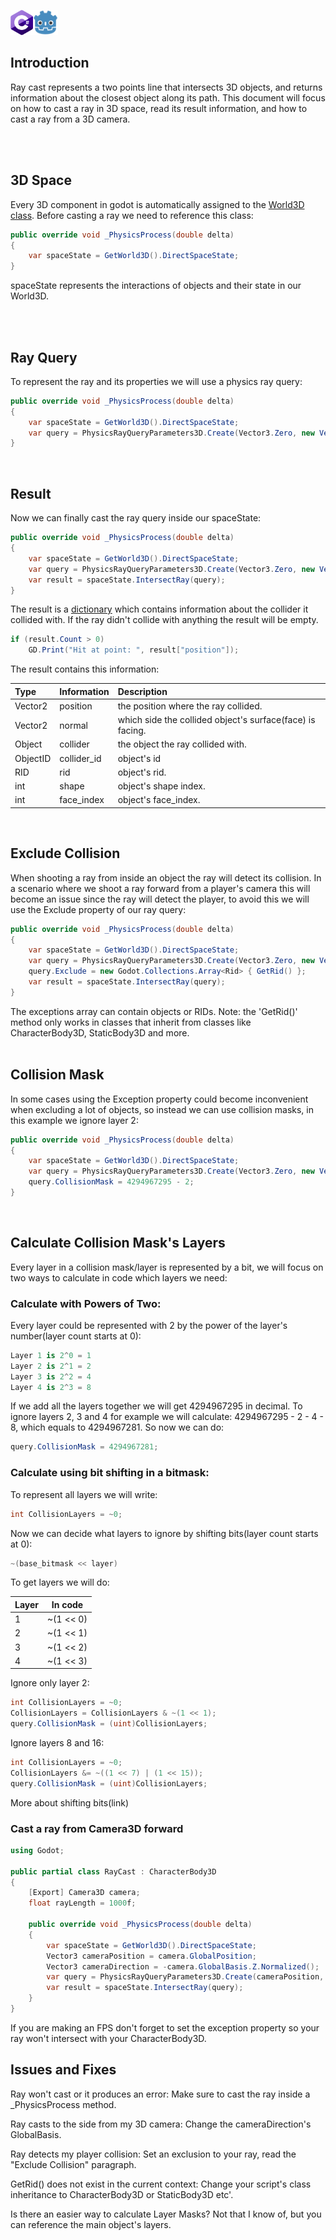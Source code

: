 <img id="header-img" src="assets/CsharpLogo.png" width="36" height="40" style="float: center; padding: 0px 0px;" alt=""><img id="header-img" src="assets/GodotLogo.png" width="40" height="40" style="float: center; padding: 0px 0px;" alt="">

## Introduction
Ray cast represents a two points line that intersects 3D objects, and returns information about the closest object along its path.
This document will focus on how to cast a ray in 3D space, read its result information, and how to cast a ray from a 3D camera.

</br>
</br>

## 3D Space
Every 3D component in godot is automatically assigned to the [World3D class](https://docs.godotengine.org/en/stable/classes/class_world3d.html).
Before casting a ray we need to reference this class:
```cs
public override void _PhysicsProcess(double delta)
{
    var spaceState = GetWorld3D().DirectSpaceState;
}
```
spaceState represents the interactions of objects and their state in our World3D.

</br>
</br>

## Ray Query
To represent the ray and its properties we will use a physics ray query:
```cs
public override void _PhysicsProcess(double delta)
{
    var spaceState = GetWorld3D().DirectSpaceState;
    var query = PhysicsRayQueryParameters3D.Create(Vector3.Zero, new Vector3(0,0,50));
}
```

</br>

## Result
Now we can finally cast the ray query inside our spaceState:
```cs
public override void _PhysicsProcess(double delta)
{
    var spaceState = GetWorld3D().DirectSpaceState;
    var query = PhysicsRayQueryParameters3D.Create(Vector3.Zero, new Vector3(0,0,50));
    var result = spaceState.IntersectRay(query);
}
```
The result is a [dictionary](https://learn.microsoft.com/en-us/dotnet/api/system.collections.generic.dictionary-2?view=net-8.0) which contains information about the collider it collided with. If the ray didn't collide with anything the result will be empty.
```cs
if (result.Count > 0)
    GD.Print("Hit at point: ", result["position"]);
```
The result contains this information:

|Type|Information|Description|
|:---|:---|:---|
|Vector2|position|the position where the ray collided.|
|Vector2|normal|which side the collided object's surface(face) is facing.|
|Object|collider|the object the ray collided with.|
|ObjectID|collider_id|object's id|
|RID|rid|object's rid.|
|int|shape|object's shape index.|
|int|face_index|object's face_index.|

</br>

## Exclude Collision
When shooting a ray from inside an object the ray will detect its collision. In a scenario where we shoot a ray forward from a player's camera this will become an issue since the ray will detect the player, to avoid this we will use the Exclude property of our ray query:
```cs
public override void _PhysicsProcess(double delta)
{
    var spaceState = GetWorld3D().DirectSpaceState;
    var query = PhysicsRayQueryParameters3D.Create(Vector3.Zero, new Vector3(0,0,50));
    query.Exclude = new Godot.Collections.Array<Rid> { GetRid() };
    var result = spaceState.IntersectRay(query);
}
```
The exceptions array can contain objects or RIDs.
Note: the 'GetRid()' method only works in classes that inherit from classes like CharacterBody3D, StaticBody3D and more.
</br>
</br>
## Collision Mask
In some cases using the Exception property could become inconvenient when excluding a lot of objects, so instead we can use collision masks, in this example we ignore layer 2:
```cs
public override void _PhysicsProcess(double delta)
{
    var spaceState = GetWorld3D().DirectSpaceState;
    var query = PhysicsRayQueryParameters3D.Create(Vector3.Zero, new Vector3(0,0,50));
    query.CollisionMask = 4294967295 - 2;
}
```
</br>

## Calculate Collision Mask's Layers
Every layer in a collision mask/layer is represented by a bit, we will focus on two ways to calculate in code which layers we need:
### Calculate with Powers of Two:
Every layer could be represented with 2 by the power of the layer's number(layer count starts at 0):
```cs
Layer 1 is 2^0 = 1
Layer 2 is 2^1 = 2
Layer 3 is 2^2 = 4
Layer 4 is 2^3 = 8
```
If we add all the layers together we will get 4294967295 in decimal.
To ignore layers 2, 3 and 4 for example we will calculate: 4294967295 - 2 - 4 - 8, which equals to 4294967281.
So now we can do:
```cs
query.CollisionMask = 4294967281;
```

### Calculate using bit shifting in a bitmask:
To represent all layers we will write:
```cs
int CollisionLayers = ~0;
```
Now we can decide what layers to ignore by shifting bits(layer count starts at 0):
```cs
~(base_bitmask << layer)
```
To get layers we will do:

|Layer|In code|
|---|---|
|1|~(1 << 0)|
|2|~(1 << 1)|
|3|~(1 << 2)|
|4|~(1 << 3)|

Ignore only layer 2:
```cs
int CollisionLayers = ~0;
CollisionLayers = CollisionLayers & ~(1 << 1);
query.CollisionMask = (uint)CollisionLayers;
```
Ignore layers 8 and 16:
```cs
int CollisionLayers = ~0;
CollisionLayers &= ~((1 << 7) | (1 << 15));
query.CollisionMask = (uint)CollisionLayers;
```
More about shifting bits(link)

### Cast a ray from Camera3D forward
```cs
using Godot;

public partial class RayCast : CharacterBody3D
{
    [Export] Camera3D camera;
    float rayLength = 1000f;

    public override void _PhysicsProcess(double delta)
    {
        var spaceState = GetWorld3D().DirectSpaceState;
        Vector3 cameraPosition = camera.GlobalPosition;
        Vector3 cameraDirection = -camera.GlobalBasis.Z.Normalized();
        var query = PhysicsRayQueryParameters3D.Create(cameraPosition, cameraPosition + cameraDirection * rayLength);
        var result = spaceState.IntersectRay(query);
    }
}
```
If you are making an FPS don't forget to set the exception property so your ray won't intersect with your CharacterBody3D.

## Issues and Fixes
Ray won't cast or it produces an error:
Make sure to cast the ray inside a _PhysicsProcess method.

Ray casts to the side from my 3D camera:
Change the cameraDirection's GlobalBasis.

Ray detects my player collision:
Set an exclusion to your ray, read the "Exclude Collision" paragraph.

GetRid() does not exist in the current context:
Change your script's class inheritance to CharacterBody3D or StaticBody3D etc'.

Is there an easier way to calculate Layer Masks?
Not that I know of, but you can reference the main object's layers.
